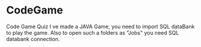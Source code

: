 # CodeGame
Code Game Quiz
I ve made a JAVA Game, you need to import SQL dataBank to play the game. Also to open such a folders as "Jobs" you need SQL databank connection.
